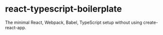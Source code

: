 # react-typescript-boilerplate
The minimal React, Webpack, Babel, TypeScript setup without using create-react-app.
